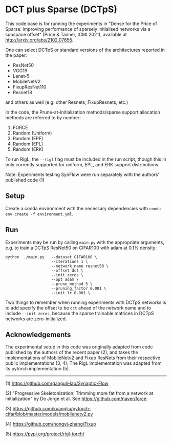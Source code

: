 # DCT plus Sparse (DCTpS)

This code base is for running the experiments in "Dense for the Price of Sparse: Improving performance of sparsely initialised networks via a subspace offset" (Price & Tanner, ICML2021), available at http://arxiv.org/abs/2102.07655.

One can select DCTpS or standard versions of the architectures reported in the paper:

- ResNet50
- VGG19
- Lenet-5
- MobileNetV2
- FixupResNet110
- Resnet18

and others as well (e.g. other Resnets, FixupResnets, etc.)

In the code, the Prune-at-Initialization methods/sparse support allocation methods are referred to by number:

1. FORCE
3. Random (Uniform)
4. Random (EPF)
5. Random (EPL)
6. Random (ERK)

To run RigL, the `--rigl` flag must be included in the run script, though this in only currently supported for uniform, EPL, and ERK support distributions.

Note: Experiments testing SynFlow were run separately with the authors' published code (1)

## Setup

Create a conda environment with the necessary dependencies with `conda env create -f environment.yml`.

## Run

Experiments may be run by calling `main.py` with the appropriate arguments, e.g. to train a DCTpS ResNet50 on CIFAR100 with adam at 0.1% density:

```
python  ./main.py   --dataset CIFAR100 \
                    --iterations 1 \
                    --network_name resnet50 \
                    --offset dct \
                    --init zeros \
                    --opt adam \
                    --prune_method 5 \
                    --pruning_factor 0.001 \
                    --init_lr 0.001 \
```

Two things to remember when running experiments with DCTpS networks is to add specify the offset to be `dct` ahead of the network name and to include `--init zeros`, because the sparse trainable matrices in DCTpS networks are zero-initialized.


## Acknowledgements

The experimental setup in this code was originally adapted from code published by the authors of the recent paper (2), and takes the implementations of MobileNetv2 and Fixup ResNets from their respective public implementations (3, 4). The RigL implementation was adapted from its pytorch implementation (5).

_______


(1)  https://github.com/ganguli-lab/Synaptic-Flow

(2) "Progressive Skeletonization: Trimming more fat from a network at initialization" by De Jorge et al. See https://github.com/naver/force. 

(3) https://github.com/kuangliu/pytorch-cifar/blob/master/models/mobilenetv2.py

(4) https://github.com/hongyi-zhang/Fixup

(5) https://pypi.org/project/rigl-torch/
